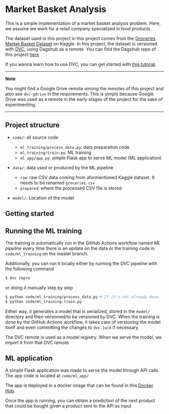 # Market Basket Analysis

This is a simple implementation of a market basket analysis problem. Here, we assume we work for a
retail company specialized in food products.

The dataset used in this project in this project comes from the [Groceries Market Basket Dataset](https://www.kaggle.com/datasets/irfanasrullah/groceries) on Kaggle. In this project, the dataset is versioned with [DVC](https://dvc.org/), using Dagshub as a remote. You can find the Dagshub repo of this project [here](https://dagshub.com/ericdasse28/market-basket-analysis)

If you wanna learn how to use DVC, you can get started with [this tutorial](https://dvc.org/doc/start).

---
**Note**

You might find a Google Drive remote among the remotes of this project and also see `dvc-gdrive` in the requirements. This is simply because Google Drive was used as a remote in the early stages of the project for the sake of experimenting.

---

## Project structure

- `code/`: all source code
    * `ml_training/process_data.py`: data preparation code
    * `ml_training/train.py`: ML training
    * `ml_app/app.py`: simple Flask app to serve ML model (ML application)

- `data/`: data used or produced by the ML pipeline
    * `raw`: raw CSV data coming from aformentioned Kaggle dataset. It needs to be renamed `groceries.csv`
    * `prepared`: where the processed CSV file is stored

- `model/`: Location of the model

## Getting started


## Running the ML training
The training is automatically run in the GitHub Actions workflow named _ML pipeline_ every time there is an update on the data or the training code in `code/ml_training` on the master branch.

Additionally, you can run it locally either by running the DVC pipeline with the following command

```sh
$ dvc repro
```

or doing it manually step by step
```sh
$ python code/ml_training/process_data.py # If it's not already done
$ python code/ml_training.train.py
```

Either way, it generates a model that is serialized, stored in the `model/` directory and then versioned/to be versioned by DVC. When the training is done by the GitHub Actions workflow, it takes care of versioning the model itself and even committing the changes to `dvc.lock` if necessary.

The DVC remote is used as a model registry. When we serve the model, we import it from that DVC remote

## ML application
A simple Flask application was made to serve the model through API calls. The app code is located at `code/ml_app/`

 The app is deployed in a docker image that can be found in this [Docker Hub](https://github.com/ericdasse28/market-basket-analysis).

Once the app is running, you can obtain a prediction of the next product that could be bought given a product sent to the API as input
